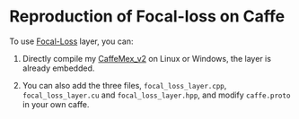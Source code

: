# Reproduction of Focal-loss on Caffe

To use [Focal-Loss](https://arxiv.org/abs/1708.02002) layer, you can:

1) Directly compile my [CaffeMex_v2](https://github.com/sciencefans/CaffeMex_v2) on Linux or Windows, the layer is already embedded. 

2) You can also add the three files, `focal_loss_layer.cpp`, `focal_loss_layer.cu` and `focal_loss_layer.hpp`, and modify `caffe.proto` in your own caffe. 

